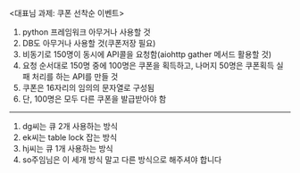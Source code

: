 <대표님 과제: 쿠폰 선착순 이벤트>

1. python 프레임워크 아무거나 사용할 것
2. DB도 아무거나 사용할 것(쿠폰저장 필요)
3. 비동기로 150명이 동시에 API콜을 요청함(aiohttp gather 메서드 활용할 것)
4. 요청 순서대로 150명 중에 100명은 쿠폰을 획득하고, 나머지 50명은 쿠폰획득 실패 처리를 하는 API를 만들 것
5. 쿠폰은 16자리의 임의의 문자열로 구성됨
6. 단, 100명은 모두 다른 쿠폰을 발급받아야 함

-----
1. dg씨는 큐 2개 사용하는 방식
2. ek씨는 table lock 잡는 방식
3. hj씨는 큐 1개 사용하는 방식
4. so주임님은 이 세개 방식 말고 다른 방식으로 해주셔야 합니다
